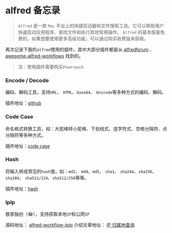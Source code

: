 # alfred 备忘录

> `Alfred` 是一款 `Mac` 平台上的快捷启动器和文件搜索工具。它可以帮助用户快速启动应用程序、查找文件和执行其他常用操作。 
`Alfred` 的基本版是免费的，如果想要使用更多高级功能，可以通过购买收费版来获取。

再次记录下我的`alfred`使用的插件。其中大部分插件都是从 [alfredforum](https://www.alfredforum.com/) 、 [awesome-alfred-workflows](https://github.com/alfred-workflows/awesome-alfred-workflows) 找到的。

> 注：使用插件需要购买`Powerpack`

### Encode / Decode

编码、解码工具，支持`URL`、 `HTML`、`base64`、 `Unicode`等多种方式的编码、解码。

<ImgView title="alfred" url="https://z.wiki/images/20220404/9988378ebdaa4338a56f8f1cf77751fd.png" />


<ImgView title="alfred" url="https://z.wiki/images/20220404/e1e3e1df37764325a61034440e1bcded.png" />


插件地址：[github](https://github.com/willfarrell/alfred-encode-decode-workflow)

### Code Case

命名格式转换工具，如：大驼峰转小驼峰、下划线式、连字符式、空格分隔符、点分隔符等多种方式。

<ImgView title="alfred" url="https://z.wiki/images/20220404/6b602f5fba024646b17827847032d390.png" />


插件地址：[code case](http://www.packal.org/workflow/code-case)


### Hash

将输入转成常见的`hash`值，如：`md2`、 `md4`、`md5`、 `sha1`、 `sha244`、`sha256`、`sha384`、 `sha512/224`、`sha512/256`等等。

<ImgView title="alfred" url="https://4.z.wiki/images/20220404/780ef2831a0b41cfb942c1548837de7e.png" />


插件地址：[hash](https://github.com/BigLuck/alfred2-hash)


### IpIp

敖家独创（😂），支持获取本地`IP`和公网`IP`

<ImgView title="alfred" url="https://z.wiki/images/20220410/d68b782087bd45909d9e814bb8393272.png" />


源码地址： [alfred-workflow-ipip](https://github.com/yihuaxiang/alfred-workflow-ipip) 
介绍文章地址： [IP 归属地查询](https://z.wiki/misc/ip-query.html#%E9%98%B6%E6%AE%B5%E6%80%A7%E6%88%90%E6%9E%9C)
